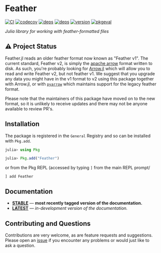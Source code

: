 
# Feather

[![CI](https://github.com/JuliaData/StructTypes.jl/workflows/CI/badge.svg)](https://github.com/JuliaData/StructTypes.jl/actions?query=workflow%3ACI)
[![codecov](https://codecov.io/gh/JuliaData/StructTypes.jl/branch/master/graph/badge.svg)](https://codecov.io/gh/JuliaData/StructTypes.jl)
[![deps](https://juliahub.com/docs/StructTypes/deps.svg)](https://juliahub.com/ui/Packages/StructTypes/yjnue?t=2)
[![deps](https://juliahub.com/docs/Feather/deps.svg)](https://juliahub.com/ui/Packages/Feather/RgcL0?t=2)
[![version](https://juliahub.com/docs/Feather/version.svg)](https://juliahub.com/ui/Packages/Feather/RgcL0)
[![pkgeval](https://juliahub.com/docs/Feather/pkgeval.svg)](https://juliahub.com/ui/Packages/Feather/RgcL0)

*Julia library for working with feather-formatted files*

## ⚠ Project Status
Feather.jl reads an older feather format now known as "Feather v1".  The current standard,
Feather v2, is simply the [apache arrow](https://arrow.apache.org/) format written to
disk.  As such, you're probably looking for
[Arrow.jl](https://github.com/JuliaData/Arrow.jl) which will allow you to read and write
Feather v2, but not feather v1.  We suggest that you upgrade any data you might have in
the v1 format to v2 using this package together with Arrow.jl, or with
[`pyarrow`](https://pypi.org/project/pyarrow/) which maintains support for the legacy
feather format.

Please note that the maintainers of this package have moved on to the new format, so it is
unlikely to receive updates and there may not be anyone available to review PR's.

## Installation

The package is registered in the `General` Registry and so can be installed with `Pkg.add`.

```julia
julia> using Pkg

julia> Pkg.add("Feather")
```

or from the Pkg REPL (accessed by typing `]` from the main REPL prompt/

```
] add Feather
```

## Documentation

- [**STABLE**][docs-stable-url] &mdash; **most recently tagged version of the documentation.**
- [**LATEST**][docs-latest-url] &mdash; *in-development version of the documentation.*


## Contributing and Questions

Contributions are very welcome, as are feature requests and suggestions. Please open an
[issue][issues-url] if you encounter any problems or would just like to ask a question.


[docs-latest-img]: https://img.shields.io/badge/docs-latest-blue.svg
[docs-latest-url]: https://juliadata.github.io/Feather.jl/latest

[docs-stable-img]: https://img.shields.io/badge/docs-stable-blue.svg
[docs-stable-url]: https://juliadata.github.io/Feather.jl/stable

[travis-img]: https://travis-ci.org/JuliaData/Feather.jl.svg?branch=master
[travis-url]: https://travis-ci.org/JuliaData/Feather.jl

[appveyor-img]: https://ci.appveyor.com/api/projects/status/nyybu2t2ofln4rn6/branch/master?svg=true
[appveyor-url]: https://ci.appveyor.com/project/quinnj/feather-jl-xxi09

[codecov-img]: https://codecov.io/gh/JuliaData/Feather.jl/branch/master/graph/badge.svg
[codecov-url]: https://codecov.io/gh/JuliaData/Feather.jl

[issues-url]: https://github.com/JuliaData/Feather.jl/issues

[pkg-0.4-img]: http://pkg.julialang.org/badges/Feather_0.4.svg
[pkg-0.4-url]: http://pkg.julialang.org/?pkg=Feather
[pkg-0.5-img]: http://pkg.julialang.org/badges/Feather_0.5.svg
[pkg-0.5-url]: http://pkg.julialang.org/?pkg=Feather
[pkg-0.6-img]: http://pkg.julialang.org/badges/Feather_0.6.svg
[pkg-0.6-url]: http://pkg.julialang.org/?pkg=Feather

